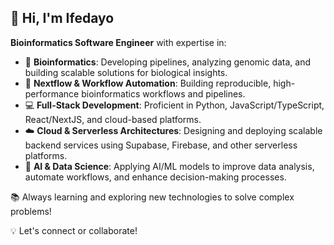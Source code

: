 ## 👋 Hi, I'm Ifedayo  
**Bioinformatics Software Engineer** with expertise in:  

- 🔬 **Bioinformatics**: Developing pipelines, analyzing genomic data, and building scalable solutions for biological insights.  
- 🧬 **Nextflow & Workflow Automation**: Building reproducible, high-performance bioinformatics workflows and pipelines.  
- 💻 **Full-Stack Development**: Proficient in Python, JavaScript/TypeScript, React/NextJS, and cloud-based platforms.  
- ☁️ **Cloud & Serverless Architectures**: Designing and deploying scalable backend services using Supabase, Firebase, and other serverless platforms.  
- 🚀 **AI & Data Science**: Applying AI/ML models to improve data analysis, automate workflows, and enhance decision-making processes.  

📚 Always learning and exploring new technologies to solve complex problems!  

💡 Let's connect or collaborate!  

